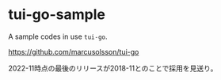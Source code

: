 # tui-go-sample

A sample codes in use `tui-go`.

https://github.com/marcusolsson/tui-go

2022-11時点の最後のリリースが2018-11とのことで採用を見送り。
